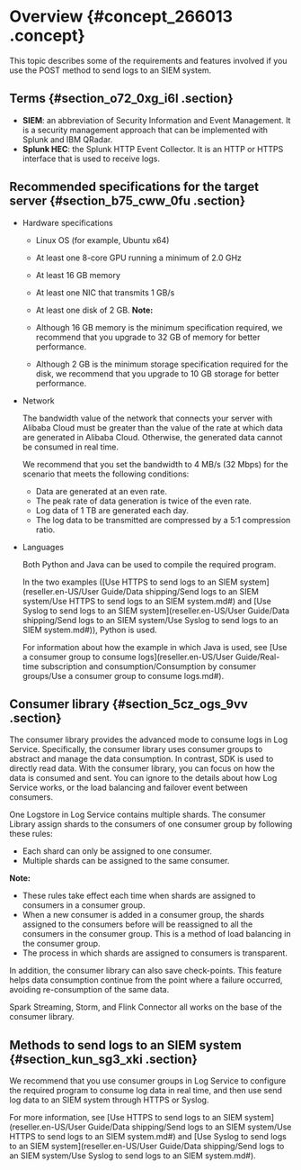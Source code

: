 # Overview {#concept_266013 .concept}

This topic describes some of the requirements and features involved if you use the POST method to send logs to an SIEM system.

## Terms {#section_o72_0xg_i6l .section}

-   **SIEM**: an abbreviation of Security Information and Event Management. It is a security management approach that can be implemented with Splunk and IBM QRadar.
-   **Splunk HEC**: the Splunk HTTP Event Collector. It is an HTTP or HTTPS interface that is used to receive logs.

## Recommended specifications for the target server {#section_b75_cww_0fu .section}

-   Hardware specifications

    -   Linux OS \(for example, Ubuntu x64\)
    -   At least one 8-core GPU running a minimum of 2.0 GHz
    -   At least 16 GB memory
    -   At least one NIC that transmits 1 GB/s
    -   At least one disk of 2 GB.
    **Note:** 

    -   Although 16 GB memory is the minimum specification required, we recommend that you upgrade to 32 GB of memory for better performance.
    -   Although 2 GB is the minimum storage specification required for the disk, we recommend that you upgrade to 10 GB storage for better performance.
-   Network

    The bandwidth value of the network that connects your server with Alibaba Cloud must be greater than the value of the rate at which data are generated in Alibaba Cloud. Otherwise, the generated data cannot be consumed in real time.

    We recommend that you set the bandwidth to 4 MB/s \(32 Mbps\) for the scenario that meets the following conditions:

    -   Data are generated at an even rate.
    -   The peak rate of data generation is twice of the even rate.
    -   Log data of 1 TB are generated each day.
    -   The log data to be transmitted are compressed by a 5:1 compression ratio.
-   Languages

    Both Python and Java can be used to compile the required program.

    In the two examples \([Use HTTPS to send logs to an SIEM system](reseller.en-US/User Guide/Data shipping/Send logs to an SIEM system/Use HTTPS to send logs to an SIEM system.md#) and [Use Syslog to send logs to an SIEM system](reseller.en-US/User Guide/Data shipping/Send logs to an SIEM system/Use Syslog to send logs to an SIEM system.md#)\), Python is used.

    For information about how the example in which Java is used, see [Use a consumer group to consume logs](reseller.en-US/User Guide/Real-time subscription and consumption/Consumption by consumer groups/Use a consumer group to consume logs.md#).


## Consumer library {#section_5cz_ogs_9vv .section}

The consumer library provides the advanced mode to consume logs in Log Service. Specifically, the consumer library uses consumer groups to abstract and manage the data consumption. In contrast, SDK is used to directly read data. With the consumer library, you can focus on how the data is consumed and sent. You can ignore to the details about how Log Service works, or the load balancing and failover event between consumers.

One Logstore in Log Service contains multiple shards. The consumer Library assign shards to the consumers of one consumer group by following these rules:

-   Each shard can only be assigned to one consumer.
-   Multiple shards can be assigned to the same consumer.

**Note:** 

-   These rules take effect each time when shards are assigned to consumers in a consumer group.
-   When a new consumer is added in a consumer group, the shards assigned to the consumers before will be reassigned to all the consumers in the consumer group. This is a method of load balancing in the consumer group.
-   The process in which shards are assigned to consumers is transparent.

In addition, the consumer library can also save check-points. This feature helps data consumption continue from the point where a failure occurred, avoiding re-consumption of the same data.

Spark Streaming, Storm, and Flink Connector all works on the base of the consumer library.

## Methods to send logs to an SIEM system {#section_kun_sg3_xki .section}

We recommend that you use consumer groups in Log Service to configure the required program to consume log data in real time, and then use send log data to an SIEM system through HTTPS or Syslog.

For more information, see [Use HTTPS to send logs to an SIEM system](reseller.en-US/User Guide/Data shipping/Send logs to an SIEM system/Use HTTPS to send logs to an SIEM system.md#) and [Use Syslog to send logs to an SIEM system](reseller.en-US/User Guide/Data shipping/Send logs to an SIEM system/Use Syslog to send logs to an SIEM system.md#).

